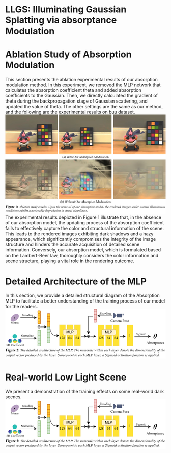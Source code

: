 # LLGS: Illuminating Gaussian Splatting via absorptance Modulation

# Ablation Study of Absorption Modulation

This section presents the ablation experimental results of our absorption modulation method. In this experiment, we removed the MLP network that calculates the absorption coefficient theta and added absorption coefficients to the Gaussian. Then, we directly calculated the gradient of theta during the backpropagation stage of Gaussian scattering, and updated the value of theta. The other settings are the same as our method, and the following are the experimental results on buu dataset.
![fig1](https://github.com/LLGS2024/LLGS/blob/main/fig/fig1.png)
The experimental results depicted in Figure 1 illustrate that, in the absence of our absorption model, the updating process of the absorption coefficient fails to effectively capture the color and structural information of the scene. This leads to the rendered images exhibiting dark shadows and a hazy appearance, which significantly compromises the integrity of the image structure and hinders the accurate acquisition of detailed scene information. Conversely, our absorption model, which is formulated based on the Lambert-Beer law, thoroughly considers the color information and scene structure, playing a vital role in the rendering outcome.
# Detailed Architecture of the MLP
In this section, we provide a detailed structural diagram of the Absorption MLP to facilitate a better understanding of the training process of our model for the readers.
![fig2](https://github.com/LLGS2024/LLGS/blob/main/fig/MLP.png)
# Real-world Low Light Scene
We present a demonstration of the training effects on some real-world dark scenes.
[![Video1](https://github.com/LLGS2024/LLGS/blob/main/fig/MLP.png)](https://github.com/LLGS2024/LLGS/blob/main/video/output.mp4)

